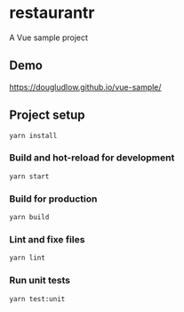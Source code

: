 # restaurantr

A Vue sample project

## Demo
https://dougludlow.github.io/vue-sample/

## Project setup
```
yarn install
```

### Build and hot-reload for development
```
yarn start
```

### Build for production
```
yarn build
```

### Lint and fixe files
```
yarn lint
```

### Run unit tests
```
yarn test:unit
```
